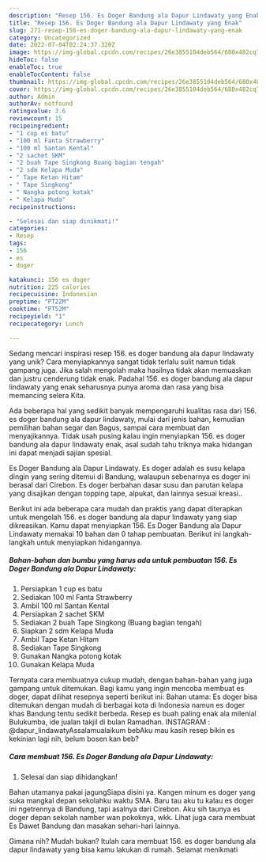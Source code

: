 ```yaml
---
description: "Resep 156. Es Doger Bandung ala Dapur Lindawaty yang Enak"
title: "Resep 156. Es Doger Bandung ala Dapur Lindawaty yang Enak"
slug: 271-resep-156-es-doger-bandung-ala-dapur-lindawaty-yang-enak
category: Uncategorized
date: 2022-07-04T02:24:37.320Z
image: https://img-global.cpcdn.com/recipes/26e3855104deb564/680x482cq70/156-es-doger-bandung-ala-dapur-lindawaty-foto-resep-utama.jpg
hideToc: false
enableToc: true
enableTocContent: false
thumbnail: https://img-global.cpcdn.com/recipes/26e3855104deb564/680x482cq70/156-es-doger-bandung-ala-dapur-lindawaty-foto-resep-utama.jpg
cover: https://img-global.cpcdn.com/recipes/26e3855104deb564/680x482cq70/156-es-doger-bandung-ala-dapur-lindawaty-foto-resep-utama.jpg
author: Admin
authorAv: notfound
ratingvalue: 3.6
reviewcount: 15
recipeingredient:
- "1 cup es batu"
- "100 ml Fanta Strawberry"
- "100 ml Santan Kental"
- "2 sachet SKM"
- "2 buah Tape Singkong Buang bagian tengah"
- "2 sdm Kelapa Muda"
- " Tape Ketan Hitam"
- " Tape Singkong"
- " Nangka potong kotak"
- " Kelapa Muda"
recipeinstructions:

- "Selesai dan siap dinikmati!"
categories:
- Resep
tags:
- 156
- es
- doger

katakunci: 156 es doger 
nutrition: 225 calories
recipecuisine: Indonesian
preptime: "PT22M"
cooktime: "PT52M"
recipeyield: "1"
recipecategory: Lunch

---
```





Sedang mencari inspirasi resep 156. es doger bandung ala dapur lindawaty yang unik? Cara menyiapkannya sangat tidak terlalu sulit namun tidak gampang juga. Jika salah mengolah maka hasilnya tidak akan memuaskan dan justru cenderung tidak enak. Padahal 156. es doger bandung ala dapur lindawaty yang enak seharusnya punya aroma dan rasa yang bisa memancing selera Kita.





Ada beberapa hal yang sedikit banyak mempengaruhi kualitas rasa dari 156. es doger bandung ala dapur lindawaty, mulai dari jenis bahan, kemudian pemilihan bahan segar dan Bagus, sampai cara membuat dan menyajikannya. Tidak usah pusing kalau ingin menyiapkan 156. es doger bandung ala dapur lindawaty enak,      asal sudah tahu triknya maka hidangan ini dapat menjadi sajian spesial.














Es Doger Bandung ala Dapur Lindawaty. Es doger adalah es susu kelapa dingin yang sering ditemui di Bandung, walaupun sebenarnya es doger ini berasal dari Cirebon. Es doger berbahan dasar susu dan parutan kelapa yang disajikan dengan topping tape, alpukat, dan lainnya sesuai kreasi..






Berikut ini ada beberapa cara mudah dan praktis yang dapat diterapkan untuk mengolah 156. es doger bandung ala dapur lindawaty yang siap dikreasikan. Kamu dapat menyiapkan 156. Es Doger Bandung ala Dapur Lindawaty memakai 10 bahan dan 0 tahap pembuatan. Berikut ini langkah-langkah untuk menyiapkan hidangannya.

<!--inarticleads1-->

##### Bahan-bahan dan bumbu yang harus ada untuk pembuatan 156. Es Doger Bandung ala Dapur Lindawaty:

1. Persiapkan 1 cup es batu
1. Sediakan 100 ml Fanta Strawberry
1. Ambil 100 ml Santan Kental
1. Persiapkan 2 sachet SKM
1. Sediakan 2 buah Tape Singkong (Buang bagian tengah)
1. Siapkan 2 sdm Kelapa Muda
1. Ambil  Tape Ketan Hitam
1. Sediakan  Tape Singkong
1. Gunakan  Nangka potong kotak
1. Gunakan  Kelapa Muda


Ternyata cara membuatnya cukup mudah, dengan bahan-bahan yang juga gampang untuk ditemukan. Bagi kamu yang ingin mencoba membuat es doger, dapat dilihat resepnya seperti berikut ini: Bahan utama: Es doger bisa ditemukan dengan mudah di berbagai kota di Indonesia namun es doger khas Bandung tentu sedikit berbeda. Resep es buah paling enak ala milenial Bulukumba, ide jualan takjil di bulan Ramadhan. INSTAGRAM : @dapur_lindawatyAssalamualaikum bebAku mau kasih resep bikin es kekinian lagi nih, belum bosen kan beb? 

<!--inarticleads2-->

##### Cara membuat 156. Es Doger Bandung ala Dapur Lindawaty:


1. Selesai dan siap dihidangkan!

Bahan utamanya pakai jagungSiapa disini ya. Kangen minum es doger yang suka mangkal depan sekolahku waktu SMA. Baru tau aku tu kalau es doger ini ngetrennya di Bandung, tapi asalnya dari Cirebon. Aku sih taunya es doger depan sekolah namber wan pokoknya, wkk. Lihat juga cara membuat Es Dawet Bandung dan masakan sehari-hari lainnya. 

Gimana nih? Mudah bukan? Itulah cara membuat 156. es doger bandung ala dapur lindawaty yang bisa kamu lakukan di rumah. Selamat menikmati
